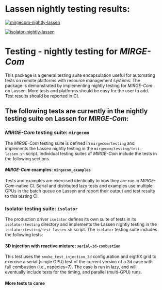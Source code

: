 # Lassen nightly testing results:

[![mirgecom-nightly-lassen](https://github.com/illinois-ceesd/testing/actions/workflows/mirgecom.nightly.lassen.yaml/badge.svg)](https://github.com/illinois-ceesd/testing/actions/workflows/mirgecom.nightly.lassen.yaml)

[![isolator-nightly-lassen](https://github.com/illinois-ceesd/testing/actions/workflows/isolator-nightly-lassen.yaml/badge.svg)](https://github.com/illinois-ceesd/testing/actions/workflows/isolator-nightly-lassen.yaml)


# Testing - nightly testing for *MIRGE-Com*

This package is a general testing suite encapsulation useful for automating tests on remote platforms with resource management systems.  The package is demonstrated by implementing nightly testing for *MIRGE-Com* on Lassen.  More tests and platforms should be easy for the user to add.  Test results should be reported in CI.

## The following tests are currently in the nightly testing suite on Lassen for *MIRGE-Com*:

### *MIRGE-Com* testing suite: `mirgecom`

The *MIRGE-Com* testing suite is defined in `mirgecom/testing` and implements the Lassen nightly testing in the `mirgecom/testing/test-lassen.sh` script. Individual testing suites of *MIRGE-Com* include the tests in the following sections.

#### *MIRGE-Com* examples: `mirgecom_examples`

Tests and examples are exercised identically to how they are run in *MIRGE-Com*-native CI.  Serial and distrbuted lazy tests and examples use multiple GPUs in the batch queue on Lassen and report their output and test results to this testing CI.

### Isolator testing suite: `isolator`

The production driver `isolator` defines its own suite of tests in its `isolator/testing` directory and implements the Lassen nightly testing in the `isolator/testing/test-lassen.sh` script.  The `isolator` testing suite includes the following tests:

#### 3D injection with reactive mixture: `serial-3d-combustion`

This test uses the `smoke_test_injection_3d` configuration and eigthX grid to exercise a serial (single GPU) test of the current version of a 3d case with full combustion (i.e., nspecies=7).  The case is run in lazy, and will eventually include tests for the timing, and parallel (multi-GPU) runs.

#### More tests to come
